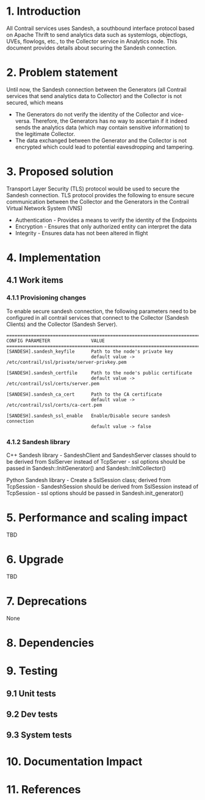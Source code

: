 # 1. Introduction

All Contrail services uses Sandesh, a southbound interface protocol based on
Apache Thrift to send analytics data such as systemlogs, objectlogs, UVEs,
flowlogs, etc., to the Collector service in Analytics node. This document
provides details about securing the Sandesh connection.

# 2. Problem statement

Until now, the Sandesh connection between the Generators (all Contrail services
that send analytics data to Collector) and the Collector is not secured, which
means

* The Generators do not verify the identity of the Collector and vice-versa.
  Therefore, the Generators has no way to ascertain if it indeed sends the
  analytics data (which may contain sensitive information) to the legitimate
  Collector.
* The data exchanged between the Generator and the Collector is not encrypted
  which could lead to potential eavesdropping and tampering.

# 3. Proposed solution

Transport Layer Security (TLS) protocol would be used to secure the
Sandesh connection. TLS protocol provides the following to ensure secure
communication between the Collector and the Generators in the Contrail
Virtual Network System (VNS)

* Authentication - Provides a means to verify the identity of the Endpoints
* Encryption - Ensures that only authorized entity can interpret the data
* Integrity - Ensures data has not been altered in flight

# 4. Implementation

## 4.1 Work items

### 4.1.1 Provisioning changes

To enable secure sandesh connection, the following parameters need to be
configured in all contrail services that connect to the Collector
(Sandesh Clients) and the Collector (Sandesh Server).

```
===========================================================================================
CONFIG PARAMETER               VALUE
===========================================================================================
[SANDESH].sandesh_keyfile      Path to the node's private key
                               default value -> /etc/contrail/ssl/private/server-privkey.pem

[SANDESH].sandesh_certfile     Path to the node's public certificate
                               default value -> /etc/contrail/ssl/certs/server.pem

[SANDESH].sandesh_ca_cert      Path to the CA certificate
                               default value -> /etc/contrail/ssl/certs/ca-cert.pem

[SANDESH].sandesh_ssl_enable   Enable/Disable secure sandesh connection
                               default value -> false
```

### 4.1.2 Sandesh library

C++ Sandesh library
    - SandeshClient and SandeshServer classes should to be derived from
      SslServer instead of TcpServer
    - ssl options should be passed in Sandesh::InitGenerator() and
      Sandesh::InitCollector()

Python Sandesh library
    - Create a SslSession class; derived from TcpSession
    - SandeshSession should be derived from SslSession instead of TcpSession
    - ssl options should be passed in Sandesh.init_generator()

# 5. Performance and scaling impact

TBD

# 6. Upgrade

TBD

# 7. Deprecations

None

# 8. Dependencies

# 9. Testing

## 9.1 Unit tests

## 9.2 Dev tests

## 9.3 System tests

# 10. Documentation Impact

# 11. References
